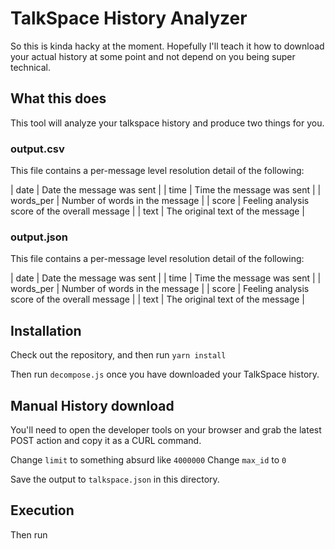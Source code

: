 TalkSpace History Analyzer
==========================

So this is kinda hacky at the moment. Hopefully I'll teach it how to
download your actual history at some point and not depend on you being
super technical.

What this does
--------------

This tool will analyze your talkspace history and produce two things for you.

### output.csv

This file contains a per-message level resolution detail of the following:

| date | Date the message was sent |
| time | Time the message was sent |
| words_per | Number of words in the message |
| score | Feeling analysis score of the overall message |
| text | The original text of the message |

### output.json

This file contains a per-message level resolution detail of the following:

| date | Date the message was sent |
| time | Time the message was sent |
| words_per | Number of words in the message |
| score | Feeling analysis score of the overall message |
| text | The original text of the message |

Installation
------------

Check out the repository, and then run `yarn install`

Then run `decompose.js` once you have downloaded your TalkSpace history.

Manual History download
-----------------------

You'll need to open the developer tools on your browser and grab the latest POST
action and copy it as a CURL command.

Change `limit` to something absurd like `4000000`
Change `max_id` to `0`

Save the output to `talkspace.json` in this directory.

Execution
---------

Then run
